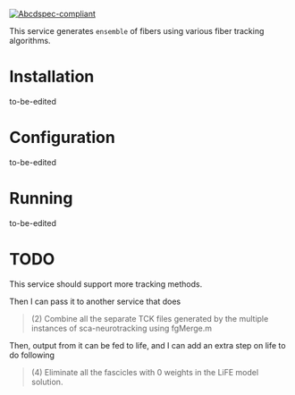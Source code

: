 [![Abcdspec-compliant](https://img.shields.io/badge/ABCD_Spec-v1.0-green.svg)](https://github.com/soichih/abcd-spec)

This service generates `ensemble` of fibers using various fiber tracking algorithms.

# Installation

to-be-edited

# Configuration

to-be-edited

# Running

to-be-edited


# TODO

This service should support more tracking methods.

Then I can pass it to another service that does

> (2) Combine all the separate TCK files generated by the multiple instances of sca-neurotracking using fgMerge.m

Then, output from it can be fed to life, and I can add an extra step on life to do following

> (4) Eliminate all the fascicles with 0 weights in the LiFE model solution.


